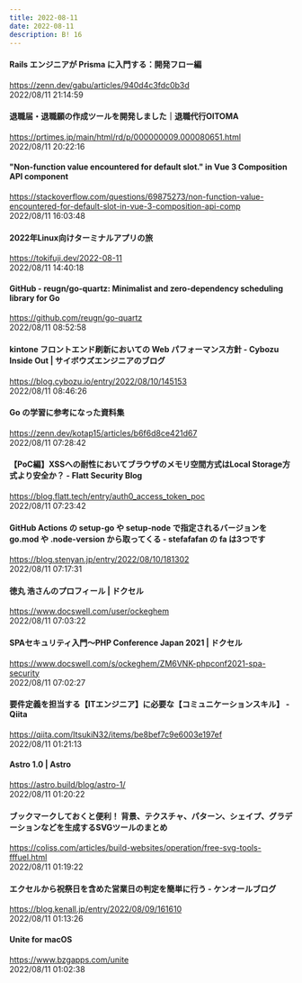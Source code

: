 ```yaml
---
title: 2022-08-11
date: 2022-08-11
description: B! 16
---
```


#### Rails エンジニアが Prisma に入門する：開発フロー編
https://zenn.dev/gabu/articles/940d4c3fdc0b3d<br>
2022/08/11 21:14:59<br>


#### 退職届・退職願の作成ツールを開発しました｜退職代行OITOMA
https://prtimes.jp/main/html/rd/p/000000009.000080651.html<br>
2022/08/11 20:22:16<br>


#### "Non-function value encountered for default slot." in Vue 3 Composition API component
https://stackoverflow.com/questions/69875273/non-function-value-encountered-for-default-slot-in-vue-3-composition-api-comp<br>
2022/08/11 16:03:48<br>


#### 2022年Linux向けターミナルアプリの旅
https://tokifuji.dev/2022-08-11<br>
2022/08/11 14:40:18<br>


#### GitHub - reugn/go-quartz: Minimalist and zero-dependency scheduling library for Go
https://github.com/reugn/go-quartz<br>
2022/08/11 08:52:58<br>


#### kintone フロントエンド刷新においての Web パフォーマンス方針 - Cybozu Inside Out | サイボウズエンジニアのブログ
https://blog.cybozu.io/entry/2022/08/10/145153<br>
2022/08/11 08:46:26<br>


#### Go の学習に参考になった資料集
https://zenn.dev/kotap15/articles/b6f6d8ce421d67<br>
2022/08/11 07:28:42<br>


#### 【PoC編】XSSへの耐性においてブラウザのメモリ空間方式はLocal Storage方式より安全か？ - Flatt Security Blog
https://blog.flatt.tech/entry/auth0_access_token_poc<br>
2022/08/11 07:23:42<br>


#### GitHub Actions の setup-go や setup-node で指定されるバージョンを go.mod や .node-version から取ってくる - stefafafan の fa は3つです
https://blog.stenyan.jp/entry/2022/08/10/181302<br>
2022/08/11 07:17:31<br>


#### 徳丸 浩さんのプロフィール | ドクセル
https://www.docswell.com/user/ockeghem<br>
2022/08/11 07:03:22<br>


#### SPAセキュリティ入門～PHP Conference Japan 2021 | ドクセル
https://www.docswell.com/s/ockeghem/ZM6VNK-phpconf2021-spa-security<br>
2022/08/11 07:02:27<br>


#### 要件定義を担当する【ITエンジニア】に必要な【コミュニケーションスキル】 - Qiita
https://qiita.com/ItsukiN32/items/be8bef7c9e6003e197ef<br>
2022/08/11 01:21:13<br>


#### Astro 1.0 | Astro
https://astro.build/blog/astro-1/<br>
2022/08/11 01:20:22<br>


#### ブックマークしておくと便利！ 背景、テクスチャ、パターン、シェイプ、グラデーションなどを生成するSVGツールのまとめ
https://coliss.com/articles/build-websites/operation/free-svg-tools-fffuel.html<br>
2022/08/11 01:19:22<br>


#### エクセルから祝祭日を含めた営業日の判定を簡単に行う - ケンオールブログ
https://blog.kenall.jp/entry/2022/08/09/161610<br>
2022/08/11 01:13:26<br>


#### Unite for macOS
https://www.bzgapps.com/unite<br>
2022/08/11 01:02:38<br>



